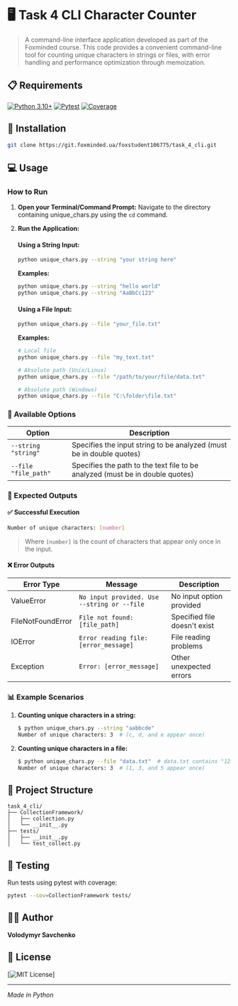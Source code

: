 # 🖥️ Task 4 CLI Character Counter

> A command-line interface application developed as part of the Foxminded course.
> This code provides a convenient command-line tool for counting unique characters in strings or files, with error handling and performance optimization through memoization.

## 📋 Requirements
[![Python 3.10+](https://img.shields.io/badge/python-3.10+-blue.svg)](https://www.python.org/downloads/)
[![Pytest](https://img.shields.io/badge/pytest-latest-brightgreen.svg)](https://docs.pytest.org/)
[![Coverage](https://img.shields.io/badge/coverage-pytest--cov-yellowgreen.svg)](https://pytest-cov.readthedocs.io/)

## 🚀 Installation
```bash
git clone https://git.foxminded.ua/foxstudent106775/task_4_cli.git
```

## 💻 Usage

### How to Run

1. **Open your Terminal/Command Prompt:**
   Navigate to the directory containing unique_chars.py using the `cd` command.

2. **Run the Application:**

   #### Using a String Input:
   ```bash
   python unique_chars.py --string "your string here"
   ```
   **Examples:**
   ```bash
   python unique_chars.py --string "hello world"
   python unique_chars.py --string "AaBbCc123"
   ```

   #### Using a File Input:
   ```bash
   python unique_chars.py --file "your_file.txt"
   ```
   **Examples:**
   ```bash
   # Local file
   python unique_chars.py --file "my_text.txt"
   
   # Absolute path (Unix/Linux)
   python unique_chars.py --file "/path/to/your/file/data.txt"
   
   # Absolute path (Windows)
   python unique_chars.py --file "C:\folder\file.txt"
   ```

### 🎯 Available Options

| Option | Description |
|--------|-------------|
| `--string "string"` | Specifies the input string to be analyzed (must be in double quotes) |
| `--file "file_path"` | Specifies the path to the text file to be analyzed (must be in double quotes) |

### 📝 Expected Outputs

#### ✅ Successful Execution
```bash
Number of unique characters: [number]
```
> Where `[number]` is the count of characters that appear only once in the input.

#### ❌ Error Outputs

| Error Type | Message | Description |
|------------|---------|-------------|
| ValueError | `No input provided. Use --string or --file` | No input option provided |
| FileNotFoundError | `File not found: [file_path]` | Specified file doesn't exist |
| IOError | `Error reading file: [error_message]` | File reading problems |
| Exception | `Error: [error_message]` | Other unexpected errors |

### 📊 Example Scenarios

1. **Counting unique characters in a string:**
   ```bash
   $ python unique_chars.py --string "aabbcde"
   Number of unique characters: 3  # (c, d, and e appear once)
   ```

2. **Counting unique characters in a file:**
   ```bash
   $ python unique_chars.py --file "data.txt"  # data.txt contains "122345"
   Number of unique characters: 3  # (1, 3, and 5 appear once)
   ```

## 📁 Project Structure

```
task_4_cli/
├── CollectionFramework/
│   ├── collection.py
│   └── __init__.py
├── tests/
│   ├── __init__.py
│   └── test_collect.py
```

## 🧪 Testing

Run tests using pytest with coverage:

```bash
pytest --cov=CollectionFramework tests/
```

## 👨‍💻 Author

**Volodymyr Savchenko**

## 📄 License

[![MIT License](https://https://git.foxminded.ua/foxstudent106775/task_4_cli.git)]

---
*Made in Python*
